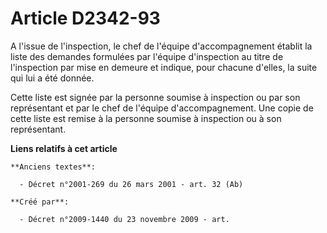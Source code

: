 # Article D2342-93

A l'issue de l'inspection, le chef de l'équipe d'accompagnement établit la liste des demandes formulées par l'équipe
d'inspection au titre de l'inspection par mise en demeure et indique, pour chacune d'elles, la suite qui lui a été donnée.

Cette liste est signée par la personne soumise à inspection ou par son représentant et par le chef de l'équipe
d'accompagnement. Une copie de cette liste est remise à la personne soumise à inspection ou à son représentant.

**Liens relatifs à cet article**

	**Anciens textes**:

	  - Décret n°2001-269 du 26 mars 2001 - art. 32 (Ab)

	**Créé par**:

	  - Décret n°2009-1440 du 23 novembre 2009 - art.
